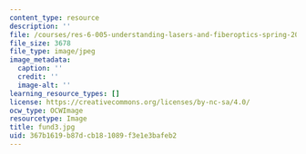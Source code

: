 ```yaml
---
content_type: resource
description: ''
file: /courses/res-6-005-understanding-lasers-and-fiberoptics-spring-2008/367b1619b87dcb181089f3e1e3bafeb2_fund3.jpg
file_size: 3678
file_type: image/jpeg
image_metadata:
  caption: ''
  credit: ''
  image-alt: ''
learning_resource_types: []
license: https://creativecommons.org/licenses/by-nc-sa/4.0/
ocw_type: OCWImage
resourcetype: Image
title: fund3.jpg
uid: 367b1619-b87d-cb18-1089-f3e1e3bafeb2
---
```

